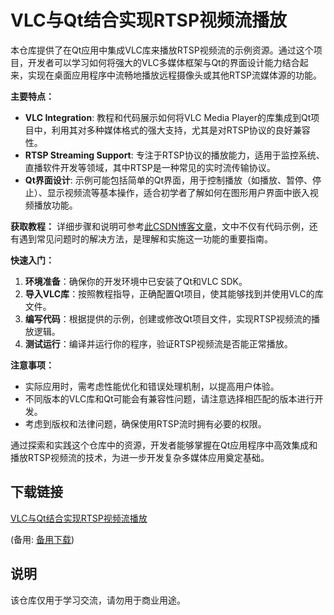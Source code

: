 # VLC与Qt结合实现RTSP视频流播放

本仓库提供了在Qt应用中集成VLC库来播放RTSP视频流的示例资源。通过这个项目，开发者可以学习如何将强大的VLC多媒体框架与Qt的界面设计能力结合起来，实现在桌面应用程序中流畅地播放远程摄像头或其他RTSP流媒体源的功能。

**主要特点：**
- **VLC Integration**: 教程和代码展示如何将VLC Media Player的库集成到Qt项目中，利用其对多种媒体格式的强大支持，尤其是对RTSP协议的良好兼容性。
- **RTSP Streaming Support**: 专注于RTSP协议的播放能力，适用于监控系统、直播软件开发等领域，其中RTSP是一种常见的实时流传输协议。
- **Qt界面设计**: 示例可能包括简单的Qt界面，用于控制播放（如播放、暂停、停止）、显示视频流等基本操作，适合初学者了解如何在图形用户界面中嵌入视频播放功能。

**获取教程：**
详细步骤和说明可参考[此CSDN博客文章](https://blog.csdn.net/automoblie0/article/details/105234946)，文中不仅有代码示例，还有遇到常见问题时的解决方法，是理解和实施这一功能的重要指南。

**快速入门：**
1. **环境准备**：确保你的开发环境中已安装了Qt和VLC SDK。
2. **导入VLC库**：按照教程指导，正确配置Qt项目，使其能够找到并使用VLC的库文件。
3. **编写代码**：根据提供的示例，创建或修改Qt项目文件，实现RTSP视频流的播放逻辑。
4. **测试运行**：编译并运行你的程序，验证RTSP视频流是否能正常播放。

**注意事项：**
- 实际应用时，需考虑性能优化和错误处理机制，以提高用户体验。
- 不同版本的VLC库和Qt可能会有兼容性问题，请注意选择相匹配的版本进行开发。
- 考虑到版权和法律问题，确保使用RTSP流时拥有必要的权限。

通过探索和实践这个仓库中的资源，开发者能够掌握在Qt应用程序中高效集成和播放RTSP视频流的技术，为进一步开发复杂多媒体应用奠定基础。

## 下载链接
[VLC与Qt结合实现RTSP视频流播放](https://pan.quark.cn/s/6f3fcbb979b6) 

(备用: [备用下载](https://pan.baidu.com/s/1YcJzYHZBWIAF0AT0fY5nnA?pwd=1234))

## 说明

该仓库仅用于学习交流，请勿用于商业用途。
